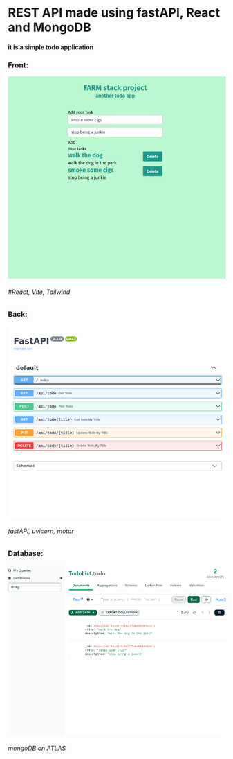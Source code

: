 # REST API made using fastAPI, React and MongoDB
#### it is a simple todo application

### Front:
![](front.png)
###### #React, Vite, Tailwind
### Back:
![](back.png)
###### fastAPI, uvicorn, motor
### Database:
![](db.png)
###### mongoDB on ATLAS
